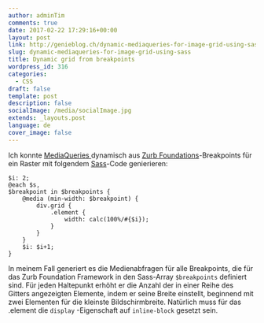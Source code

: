```yaml
---
author: adminTim
comments: true
date: 2017-02-22 17:29:16+00:00
layout: post
link: http://genieblog.ch/dynamic-mediaqueries-for-image-grid-using-sass/
slug: dynamic-mediaqueries-for-image-grid-using-sass
title: Dynamic grid from breakpoints
wordpress_id: 316
categories:
  - CSS
draft: false
template: post
description: false
socialImage: /media/socialImage.jpg
extends: _layouts.post
language: de
cover_image: false
---
```


Ich konnte [ MediaQueries ](https://wiki.selfhtml.org/wiki/CSS/Media_Queries) dynamisch aus [Zurb Foundations](http://foundation.zurb.com/sites/docs/media-queries.html)-Breakpoints für ein Raster mit folgendem [Sass](http://sass-lang.com)-Code genierieren:


    
    $i: 2;
    @each $s,
    $breakpoint in $breakpoints {
        @media (min-width: $breakpoint) {
            div.grid {
                .element {
                    width: calc(100%/#{$i});
                }
            }
        }
        $i: $i+1;
    }



In meinem Fall generiert es die Medienabfragen für alle Breakpoints, die für das Zurb Foundation Framework in den Sass-Array `$breakpoints` definiert sind. Für jeden Haltepunkt erhöht er die Anzahl der in einer Reihe des Gitters angezeigten Elemente, indem er seine Breite einstellt, beginnend mit zwei Elementen für die kleinste Bildschirmbreite. Natürlich muss für das .element die `display` -Eigenschaft auf `inline-block` gesetzt sein.

